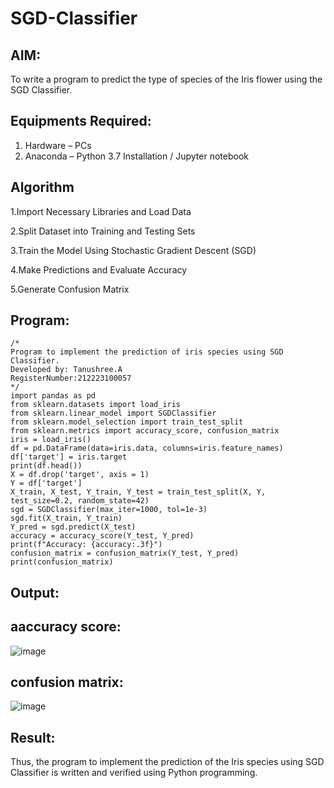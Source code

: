 # SGD-Classifier
## AIM:
To write a program to predict the type of species of the Iris flower using the SGD Classifier.

## Equipments Required:
1. Hardware – PCs
2. Anaconda – Python 3.7 Installation / Jupyter notebook

## Algorithm

1.Import Necessary Libraries and Load Data

2.Split Dataset into Training and Testing Sets

3.Train the Model Using Stochastic Gradient Descent (SGD)

4.Make Predictions and Evaluate Accuracy

5.Generate Confusion Matrix
## Program:
```
/*
Program to implement the prediction of iris species using SGD Classifier.
Developed by: Tanushree.A
RegisterNumber:212223100057  
*/
import pandas as pd
from sklearn.datasets import load_iris
from sklearn.linear_model import SGDClassifier
from sklearn.model_selection import train_test_split
from sklearn.metrics import accuracy_score, confusion_matrix
iris = load_iris()
df = pd.DataFrame(data=iris.data, columns=iris.feature_names)
df['target'] = iris.target
print(df.head())
X = df.drop('target', axis = 1)
Y = df['target']
X_train, X_test, Y_train, Y_test = train_test_split(X, Y, test_size=0.2, random_state=42)
sgd = SGDClassifier(max_iter=1000, tol=1e-3)
sgd.fit(X_train, Y_train)
Y_pred = sgd.predict(X_test)
accuracy = accuracy_score(Y_test, Y_pred)
print(f"Accuracy: {accuracy:.3f}")
confusion_matrix = confusion_matrix(Y_test, Y_pred)
print(confusion_matrix)
```

## Output:

## aaccuracy score:
![image](https://github.com/user-attachments/assets/1bf37881-b4f9-4502-ba91-61355469e6bc)

## confusion matrix:
![image](https://github.com/user-attachments/assets/5760f154-73b2-4f92-8883-4437087e1177)


## Result:
Thus, the program to implement the prediction of the Iris species using SGD Classifier is written and verified using Python programming.
